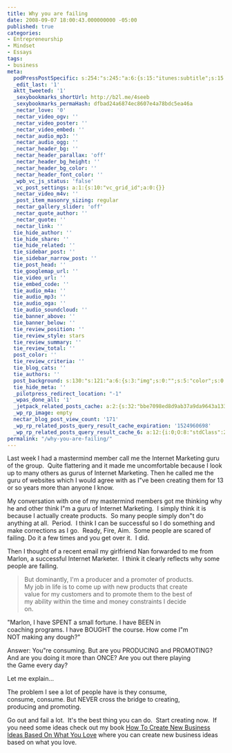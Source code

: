 ```yaml
---
title: Why you are failing
date: 2008-09-07 18:00:43.000000000 -05:00
published: true
categories:
- Entrepreneurship
- Mindset
- Essays
tags:
- business
meta:
  podPressPostSpecific: s:254:"s:245:"a:6:{s:15:"itunes:subtitle";s:15:"##PostExcerpt##";s:14:"itunes:summary";s:15:"##PostExcerpt##";s:15:"itunes:keywords";s:17:"##WordPressCats##";s:13:"itunes:author";s:10:"##Global##";s:15:"itunes:explicit";s:2:"No";s:12:"itunes:block";s:2:"No";}";";
  _edit_last: '1'
  aktt_tweeted: '1'
  _sexybookmarks_shortUrl: http://b2l.me/4seeb
  _sexybookmarks_permaHash: dfbad24a6874ec8607e4a78bdc5ea46a
  _nectar_love: '0'
  _nectar_video_ogv: ''
  _nectar_video_poster: ''
  _nectar_video_embed: ''
  _nectar_audio_mp3: ''
  _nectar_audio_ogg: ''
  _nectar_header_bg: ''
  _nectar_header_parallax: 'off'
  _nectar_header_bg_height: ''
  _nectar_header_bg_color: ''
  _nectar_header_font_color: ''
  _wpb_vc_js_status: 'false'
  _vc_post_settings: a:1:{s:10:"vc_grid_id";a:0:{}}
  _nectar_video_m4v: ''
  _post_item_masonry_sizing: regular
  _nectar_gallery_slider: 'off'
  _nectar_quote_author: ''
  _nectar_quote: ''
  _nectar_link: ''
  tie_hide_author: ''
  tie_hide_share: ''
  tie_hide_related: ''
  tie_sidebar_post: ''
  tie_sidebar_narrow_post: ''
  tie_post_head: ''
  tie_googlemap_url: ''
  tie_video_url: ''
  tie_embed_code: ''
  tie_audio_m4a: ''
  tie_audio_mp3: ''
  tie_audio_oga: ''
  tie_audio_soundcloud: ''
  tie_banner_above: ''
  tie_banner_below: ''
  tie_review_position: ''
  tie_review_style: stars
  tie_review_summary: ''
  tie_review_total: ''
  post_color: ''
  tie_review_criteria: ''
  tie_blog_cats: ''
  tie_authors: ''
  post_background: s:130:"s:121:"a:6:{s:3:"img";s:0:"";s:5:"color";s:0:"";s:6:"repeat";s:0:"";s:10:"attachment";s:0:"";s:3:"hor";s:0:"";s:3:"ver";s:0:"";}";";
  tie_hide_meta: ''
  _pilotpress_redirect_location: "-1"
  _wpas_done_all: '1'
  _jetpack_related_posts_cache: a:2:{s:32:"bbe7098ed8d9ab37a9da9643a1336b2b";a:2:{s:7:"expires";i:1502366592;s:7:"payload";a:3:{i:0;a:1:{s:2:"id";i:2051;}i:1;a:1:{s:2:"id";i:1267;}i:2;a:1:{s:2:"id";i:412;}}}s:32:"8f6677c9d6b0f903e98ad32ec61f8deb";a:2:{s:7:"expires";i:1502366797;s:7:"payload";a:3:{i:0;a:1:{s:2:"id";i:1267;}i:1;a:1:{s:2:"id";i:968;}i:2;a:1:{s:2:"id";i:4873;}}}}
  _wp_rp_image: empty
  nectar_blog_post_view_count: '171'
  _wp_rp_related_posts_query_result_cache_expiration: '1524960698'
  _wp_rp_related_posts_query_result_cache_6: a:12:{i:0;O:8:"stdClass":2:{s:7:"post_id";s:3:"713";s:5:"score";s:17:"82.36699391748637";}i:1;O:8:"stdClass":2:{s:7:"post_id";s:4:"1513";s:5:"score";s:17:"56.05197570010886";}i:2;O:8:"stdClass":2:{s:7:"post_id";s:4:"1297";s:5:"score";s:17:"54.97614372027789";}i:3;O:8:"stdClass":2:{s:7:"post_id";s:4:"1229";s:5:"score";s:16:"50.9870653537335";}i:4;O:8:"stdClass":2:{s:7:"post_id";s:3:"710";s:5:"score";s:17:"48.30127891294834";}i:5;O:8:"stdClass":2:{s:7:"post_id";s:4:"1321";s:5:"score";s:17:"47.52807919293889";}i:6;O:8:"stdClass":2:{s:7:"post_id";s:4:"1192";s:5:"score";s:17:"47.52807919293889";}i:7;O:8:"stdClass":2:{s:7:"post_id";s:4:"4550";s:5:"score";s:17:"46.59087283298932";}i:8;O:8:"stdClass":2:{s:7:"post_id";s:3:"664";s:5:"score";s:16:"46.3617866221862";}i:9;O:8:"stdClass":2:{s:7:"post_id";s:3:"706";s:5:"score";s:17:"44.53661434362221";}i:10;O:8:"stdClass":2:{s:7:"post_id";s:3:"421";s:5:"score";s:18:"43.050622060881444";}i:11;O:8:"stdClass":2:{s:7:"post_id";s:3:"228";s:5:"score";s:18:"43.050622060881444";}}
permalink: "/why-you-are-failing/"
---
```

Last week I had a mastermind member call me the Internet Marketing guru of the group.  Quite flattering and it made me uncomfortable because I look up to many others as gurus of Internet Marketing. Then he called me the guru of websites which I would agree with as I"ve been creating them for 13 or so years more than anyone I know.

My conversation with one of my mastermind members got me thinking why he and other think I"m a guru of Internet Marketing.  I simply think it is because I actually create products.  So many people simply don"t do anything at all.  Period.  I think I can be successful so I do something and make corrections as I go.  Ready, Fire, Aim.  Some people are scared of failing. Do it a few times and you get over it.  I did.

Then I thought of a recent email my girlfriend Nan forwarded to me from Marlon, a successful Internet Marketer.  I think it clearly reflects why some people are failing.
>But dominantly, I'm a producer and a promoter of products.<br />
My job in life is to come up with new products that create<br />
value for my customers and to promote them to the best of<br />
my ability within the time and money constraints I decide<br />
on.

"Marlon, I have SPENT a small fortune. I have BEEN in<br />
coaching programs. I have BOUGHT the course. How come I"m<br />
NOT making any dough?"

Answer: You"re consuming. But are you PRODUCING and PROMOTING?<br />
And are you doing it more than ONCE? Are you out there playing<br />
the Game every day?

Let me explain...

The problem I see a lot of people have is they consume,<br />
consume, consume. But NEVER cross the bridge to creating,<br />
producing and promoting.</blockquote>
<p>Go out and fail a lot.  It's the best thing you can do.  Start creating now.  If you need some ideas check out my book <a href="http://amzn.to/2hLiqXj">How To Create New Business Ideas Based On What You Love</a> where you can create new business ideas based on what you love.
